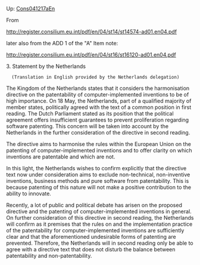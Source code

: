 Up: [Cons041217aEn](Cons041217aEn "wikilink")

From

<http://register.consilium.eu.int/pdf/en/04/st14/st14574-ad01.en04.pdf>

later also from the ADD 1 of the \"A\" Item note:

<http://register.consilium.eu.int/pdf/en/04/st16/st16120-ad01.en04.pdf>

3\. Statement by the Netherlands

`  (Translation in English provided by the Netherlands delegation)`

The Kingdom of the Netherlands states that it considers the
harmonisation directive on the patentability of computer-implemented
inventions to be of high importance. On 18 May, the Netherlands, part of
a qualified majority of member states, politically agreed with the text
of a common position in first reading. The Dutch Parliament stated as
its position that the political agreement offers insufficient guarantees
to prevent proliferation regarding software patenting. This concern will
be taken into account by the Netherlands in the further consideration of
the directive in second reading.

The directive aims to harmonise the rules within the European Union on
the patenting of computer-implemented inventions and to offer clarity on
which inventions are patentable and which are not.

In this light, the Netherlands wishes to confirm explicitly that the
directive text now under consideration aims to exclude non-technical,
non-inventive inventions, business methods and pure software from
patentability. This is because patenting of this nature will not make a
positive contribution to the ability to innovate.

Recently, a lot of public and political debate has arisen on the
proposed directive and the patenting of computer-implemented inventions
in general. On further consideration of this directive in second
reading, the Netherlands will confirm as it premises that the rules on
and the implementation practice of the patentability for
computer-implemented inventions are sufficiently clear and that the
aforementioned undesirable forms of patenting are prevented. Therefore,
the Netherlands will in second reading only be able to agree with a
directive text that does not disturb the balance between patentability
and non-patentability.
